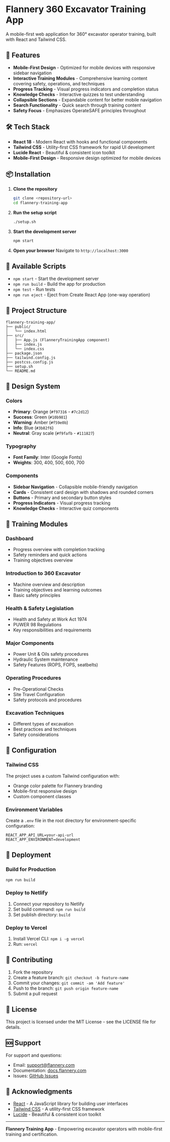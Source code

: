 # Flannery 360 Excavator Training App

A mobile-first web application for 360° excavator operator training, built with React and Tailwind CSS.

## 🚀 Features

- **Mobile-First Design** - Optimized for mobile devices with responsive sidebar navigation
- **Interactive Training Modules** - Comprehensive learning content covering safety, operations, and techniques
- **Progress Tracking** - Visual progress indicators and completion status
- **Knowledge Checks** - Interactive quizzes to test understanding
- **Collapsible Sections** - Expandable content for better mobile navigation
- **Search Functionality** - Quick search through training content
- **Safety Focus** - Emphasizes OperateSAFE principles throughout

## 🛠️ Tech Stack

- **React 18** - Modern React with hooks and functional components
- **Tailwind CSS** - Utility-first CSS framework for rapid UI development
- **Lucide React** - Beautiful & consistent icon toolkit
- **Mobile-First Design** - Responsive design optimized for mobile devices

## 📦 Installation

1. **Clone the repository**
   ```bash
   git clone <repository-url>
   cd flannery-training-app
   ```

2. **Run the setup script**
   ```bash
   ./setup.sh
   ```

3. **Start the development server**
   ```bash
   npm start
   ```

4. **Open your browser**
   Navigate to `http://localhost:3000`

## 🎯 Available Scripts

- `npm start` - Start the development server
- `npm run build` - Build the app for production
- `npm test` - Run tests
- `npm run eject` - Eject from Create React App (one-way operation)

## 📁 Project Structure

```
flannery-training-app/
├── public/
│   └── index.html
├── src/
│   ├── App.js (FlanneryTrainingApp component)
│   ├── index.js
│   └── index.css
├── package.json
├── tailwind.config.js
├── postcss.config.js
├── setup.sh
└── README.md
```

## 🎨 Design System

### Colors
- **Primary**: Orange (`#f97316` - `#7c2d12`)
- **Success**: Green (`#10b981`)
- **Warning**: Amber (`#f59e0b`)
- **Info**: Blue (`#3b82f6`)
- **Neutral**: Gray scale (`#f9fafb` - `#111827`)

### Typography
- **Font Family**: Inter (Google Fonts)
- **Weights**: 300, 400, 500, 600, 700

### Components
- **Sidebar Navigation** - Collapsible mobile-friendly navigation
- **Cards** - Consistent card design with shadows and rounded corners
- **Buttons** - Primary and secondary button styles
- **Progress Indicators** - Visual progress tracking
- **Knowledge Checks** - Interactive quiz components

## 📱 Training Modules

### Dashboard
- Progress overview with completion tracking
- Safety reminders and quick actions
- Training objectives overview

### Introduction to 360 Excavator
- Machine overview and description
- Training objectives and learning outcomes
- Basic safety principles

### Health & Safety Legislation
- Health and Safety at Work Act 1974
- PUWER 98 Regulations
- Key responsibilities and requirements

### Major Components
- Power Unit & Oils safety procedures
- Hydraulic System maintenance
- Safety Features (ROPS, FOPS, seatbelts)

### Operating Procedures
- Pre-Operational Checks
- Site Travel Configuration
- Safety protocols and procedures

### Excavation Techniques
- Different types of excavation
- Best practices and techniques
- Safety considerations

## 🔧 Configuration

### Tailwind CSS
The project uses a custom Tailwind configuration with:
- Orange color palette for Flannery branding
- Mobile-first responsive design
- Custom component classes

### Environment Variables
Create a `.env` file in the root directory for environment-specific configuration:

```env
REACT_APP_API_URL=your-api-url
REACT_APP_ENVIRONMENT=development
```

## 🚀 Deployment

### Build for Production
```bash
npm run build
```

### Deploy to Netlify
1. Connect your repository to Netlify
2. Set build command: `npm run build`
3. Set publish directory: `build`

### Deploy to Vercel
1. Install Vercel CLI: `npm i -g vercel`
2. Run: `vercel`

## 🤝 Contributing

1. Fork the repository
2. Create a feature branch: `git checkout -b feature-name`
3. Commit your changes: `git commit -am 'Add feature'`
4. Push to the branch: `git push origin feature-name`
5. Submit a pull request

## 📄 License

This project is licensed under the MIT License - see the LICENSE file for details.

## 🆘 Support

For support and questions:
- Email: support@flannery.com
- Documentation: [docs.flannery.com](https://docs.flannery.com)
- Issues: [GitHub Issues](https://github.com/flannery/training-app/issues)

## 🙏 Acknowledgments

- [React](https://reactjs.org/) - A JavaScript library for building user interfaces
- [Tailwind CSS](https://tailwindcss.com/) - A utility-first CSS framework
- [Lucide](https://lucide.dev/) - Beautiful & consistent icon toolkit

---

**Flannery Training App** - Empowering excavator operators with mobile-first training and certification. 